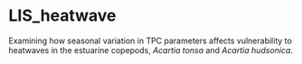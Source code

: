 # LIS_heatwave
Examining how seasonal variation in TPC parameters affects vulnerability to heatwaves in the estuarine copepods, *Acartia tonsa* and *Acartia hudsonica*. 
